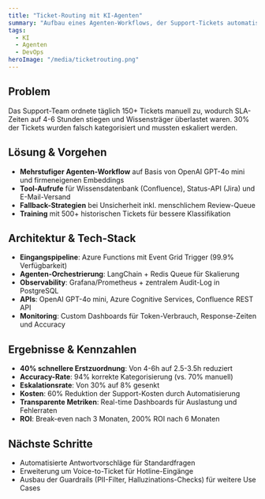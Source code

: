 ```yaml
---
title: "Ticket-Routing mit KI-Agenten"
summary: "Aufbau eines Agenten-Workflows, der Support-Tickets automatisch kategorisiert und weiterleitet."
tags:
  - KI
  - Agenten
  - DevOps
heroImage: "/media/ticketrouting.png"
---
```


## Problem
Das Support-Team ordnete täglich 150+ Tickets manuell zu, wodurch SLA-Zeiten auf 4-6 Stunden stiegen und Wissensträger überlastet waren. 30% der Tickets wurden falsch kategorisiert und mussten eskaliert werden.

## Lösung & Vorgehen
- **Mehrstufiger Agenten-Workflow** auf Basis von OpenAI GPT-4o mini und firmeneigenen Embeddings
- **Tool-Aufrufe** für Wissensdatenbank (Confluence), Status-API (Jira) und E-Mail-Versand
- **Fallback-Strategien** bei Unsicherheit inkl. menschlichem Review-Queue
- **Training** mit 500+ historischen Tickets für bessere Klassifikation

## Architektur & Tech-Stack
- **Eingangspipeline**: Azure Functions mit Event Grid Trigger (99.9% Verfügbarkeit)
- **Agenten-Orchestrierung**: LangChain + Redis Queue für Skalierung
- **Observability**: Grafana/Prometheus + zentralem Audit-Log in PostgreSQL
- **APIs**: OpenAI GPT-4o mini, Azure Cognitive Services, Confluence REST API
- **Monitoring**: Custom Dashboards für Token-Verbrauch, Response-Zeiten und Accuracy

## Ergebnisse & Kennzahlen
- **40% schnellere Erstzuordnung**: Von 4-6h auf 2.5-3.5h reduziert
- **Accuracy-Rate**: 94% korrekte Kategorisierung (vs. 70% manuell)
- **Eskalationsrate**: Von 30% auf 8% gesenkt
- **Kosten**: 60% Reduktion der Support-Kosten durch Automatisierung
- **Transparente Metriken**: Real-time Dashboards für Auslastung und Fehlerraten
- **ROI**: Break-even nach 3 Monaten, 200% ROI nach 6 Monaten

## Nächste Schritte
- Automatisierte Antwortvorschläge für Standardfragen
- Erweiterung um Voice-to-Ticket für Hotline-Eingänge
- Ausbau der Guardrails (PII-Filter, Halluzinations-Checks) für weitere Use Cases